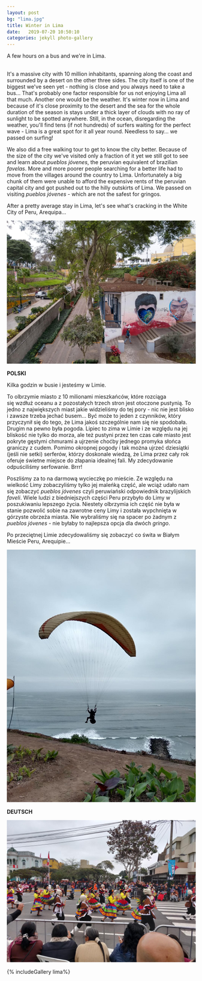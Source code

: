 ```yaml
---
layout: post
bg: "lima.jpg"
title: Winter in Lima
date:   2019-07-20 10:50:10
categories: jekyll photo-gallery
---
```


A few hours on a bus and we're in Lima.<br><br>


It's a massive city with 10 million inhabitants, spanning along the coast and surrounded by a desert on the other three sides. The city itself is one of the biggest we've seen yet - nothing is close and you always need to take a bus... That's probably one factor responsible for us not enjoying Lima all that much. Another one would be the weather. It's winter now in Lima and because of it's close proximity to the desert and the sea for the whole duration of the season is stays under a thick layer of clouds with no ray of sunlight to be spotted anywhere. Still, in the ocean, disregarding the weather, you'll find tens (if not hundreds) of surfers waiting for the perfect wave - Lima is a great spot for it all year round. Needless to say... we passed on surfing!

We also did a free walking tour to get to know the city better. Because of the size of the city we've visited only a fraction of it yet we still got to see and learn about _pueblos jóvenes_, the peruvian equivalent of brazilian _favelas_. More and more poorer people searching for a better life had to move from the villages around the country to Lima. Unfortunately a big chunk of them were unable to afford the expensive rents of the peruvian capital city and got pushed out to the hilly outskirts of Lima. We passed on visiting _pueblos jóvenes_ - which are not the safest for gringos.

After a pretty average stay in Lima, let's see what's cracking in the White City of Peru, Arequipa...

![Lima](/assets/images/posts/lima/10.jpg)

<b>POLSKI</b>

Kilka godzin w busie i jesteśmy w Limie.

To olbrzymie miasto z 10 milionami mieszkańców, które rozciąga się wzdłuż oceanu a z pozostałych trzech stron jest otoczone pustynią. To jedno z największych miast jakie widzieliśmy do tej pory - nic nie jest blisko i zawsze trzeba jechać busem... Być może to jeden z czynników, który przyczynił się do tego, że Lima jakoś szczególnie nam się nie spodobała. Drugim na pewno była pogoda. Lipiec to zima w Limie i ze względu na jej bliskość nie tylko do morza, ale też pustyni przez ten czas całe miasto jest pokryte gęstymi chmurami a ujrzenie choćby jednego promyka słońca graniczy z cudem. Pomimo okropnej pogody i tak można ujrzeć dziesiątki (jeśli nie setki) serferów, którzy doskonale wiedzą, że Lima przez cały rok oferuje świetne miejsce do złapania idealnej fali. My zdecydowanie odpuściliśmy serfowanie. Brrr!

Poszliśmy za to na darmową wycieczkę po mieście. Ze względu na wielkość Limy zobaczyliśmy tylko jej maleńką część, ale wciąż udało nam się zobaczyć  _pueblos jóvenes_ czyli peruwiański odpowiednik brazylijskich _faveli_. Wiele ludzi z biedniejszych części Peru przybyło do Limy w poszukiwaniu lepszego życia. Niestety olbrzymia ich część nie była w stanie pozwolić sobie na zawrotne ceny Limy i została wypchnięta w górzyste obrzeża miasta. Nie wybraliśmy się na spacer po żadnym z _pueblos jóvenes_ - nie byłaby to najlepsza opcja dla dwóch _gringo_.

Po przeciętnej Limie zdecydowaliśmy się zobaczyć co świta w Białym Mieście Peru, Arequipie...


![Lima](/assets/images/posts/lima/8.jpg)

<b>DEUTSCH</b>


![Lima](/assets/images/posts/lima/4.jpg)

{% includeGallery lima%}
